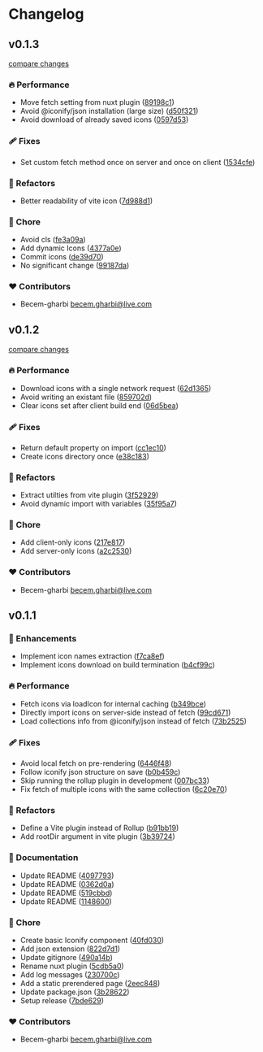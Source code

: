 # Changelog


## v0.1.3

[compare changes](https://github.com/becem-gharbi/iconify-offline-nuxt/compare/v0.1.2...v0.1.3)

### 🔥 Performance

- Move fetch setting from nuxt plugin ([89198c1](https://github.com/becem-gharbi/iconify-offline-nuxt/commit/89198c1))
- Avoid @iconify/json installation (large size) ([d50f321](https://github.com/becem-gharbi/iconify-offline-nuxt/commit/d50f321))
- Avoid download of already saved icons ([0597d53](https://github.com/becem-gharbi/iconify-offline-nuxt/commit/0597d53))

### 🩹 Fixes

- Set custom fetch method once on server and once on client ([1534cfe](https://github.com/becem-gharbi/iconify-offline-nuxt/commit/1534cfe))

### 💅 Refactors

- Better readability of vite icon ([7d988d1](https://github.com/becem-gharbi/iconify-offline-nuxt/commit/7d988d1))

### 🏡 Chore

- Avoid cls ([fe3a09a](https://github.com/becem-gharbi/iconify-offline-nuxt/commit/fe3a09a))
- Add dynamic Icons ([4377a0e](https://github.com/becem-gharbi/iconify-offline-nuxt/commit/4377a0e))
- Commit icons ([de39d70](https://github.com/becem-gharbi/iconify-offline-nuxt/commit/de39d70))
- No significant change ([99187da](https://github.com/becem-gharbi/iconify-offline-nuxt/commit/99187da))

### ❤️ Contributors

- Becem-gharbi <becem.gharbi@live.com>

## v0.1.2

[compare changes](https://github.com/becem-gharbi/iconify-offline-nuxt/compare/v0.1.1...v0.1.2)

### 🔥 Performance

- Download icons with a single network request ([62d1365](https://github.com/becem-gharbi/iconify-offline-nuxt/commit/62d1365))
- Avoid writing an existant file ([859702d](https://github.com/becem-gharbi/iconify-offline-nuxt/commit/859702d))
- Clear icons set after client build end ([06d5bea](https://github.com/becem-gharbi/iconify-offline-nuxt/commit/06d5bea))

### 🩹 Fixes

- Return default property on import ([cc1ec10](https://github.com/becem-gharbi/iconify-offline-nuxt/commit/cc1ec10))
- Create icons directory once ([e38c183](https://github.com/becem-gharbi/iconify-offline-nuxt/commit/e38c183))

### 💅 Refactors

- Extract utilties from vite plugin ([3f52929](https://github.com/becem-gharbi/iconify-offline-nuxt/commit/3f52929))
- Avoid dynamic import with variables ([35f95a7](https://github.com/becem-gharbi/iconify-offline-nuxt/commit/35f95a7))

### 🏡 Chore

- Add client-only icons ([217e817](https://github.com/becem-gharbi/iconify-offline-nuxt/commit/217e817))
- Add server-only icons ([a2c2530](https://github.com/becem-gharbi/iconify-offline-nuxt/commit/a2c2530))

### ❤️ Contributors

- Becem-gharbi <becem.gharbi@live.com>

## v0.1.1


### 🚀 Enhancements

- Implement icon names extraction ([f7ca8ef](https://github.com/becem-gharbi/iconify-offline-nuxt/commit/f7ca8ef))
- Implement icons download on build termination ([b4cf99c](https://github.com/becem-gharbi/iconify-offline-nuxt/commit/b4cf99c))

### 🔥 Performance

- Fetch icons via loadIcon for internal caching ([b349bce](https://github.com/becem-gharbi/iconify-offline-nuxt/commit/b349bce))
- Directly import icons on server-side instead of fetch ([99cd671](https://github.com/becem-gharbi/iconify-offline-nuxt/commit/99cd671))
- Load collections info from @iconify/json instead of fetch ([73b2525](https://github.com/becem-gharbi/iconify-offline-nuxt/commit/73b2525))

### 🩹 Fixes

- Avoid local fetch on pre-rendering ([6446f48](https://github.com/becem-gharbi/iconify-offline-nuxt/commit/6446f48))
- Follow iconify json structure on save ([b0b459c](https://github.com/becem-gharbi/iconify-offline-nuxt/commit/b0b459c))
- Skip running the rollup plugin in development ([007bc33](https://github.com/becem-gharbi/iconify-offline-nuxt/commit/007bc33))
- Fix fetch of multiple icons with the same collection ([6c20e70](https://github.com/becem-gharbi/iconify-offline-nuxt/commit/6c20e70))

### 💅 Refactors

- Define a Vite plugin instead of Rollup ([b91bb19](https://github.com/becem-gharbi/iconify-offline-nuxt/commit/b91bb19))
- Add rootDir argument in vite plugin ([3b39724](https://github.com/becem-gharbi/iconify-offline-nuxt/commit/3b39724))

### 📖 Documentation

- Update README ([4097793](https://github.com/becem-gharbi/iconify-offline-nuxt/commit/4097793))
- Update README ([0362d0a](https://github.com/becem-gharbi/iconify-offline-nuxt/commit/0362d0a))
- Update README ([519cbbd](https://github.com/becem-gharbi/iconify-offline-nuxt/commit/519cbbd))
- Update README ([1148600](https://github.com/becem-gharbi/iconify-offline-nuxt/commit/1148600))

### 🏡 Chore

- Create basic Iconify component ([40fd030](https://github.com/becem-gharbi/iconify-offline-nuxt/commit/40fd030))
- Add json extension ([822d7d1](https://github.com/becem-gharbi/iconify-offline-nuxt/commit/822d7d1))
- Update gitignore ([490a14b](https://github.com/becem-gharbi/iconify-offline-nuxt/commit/490a14b))
- Rename nuxt plugin ([5cdb5a0](https://github.com/becem-gharbi/iconify-offline-nuxt/commit/5cdb5a0))
- Add log messages ([230700c](https://github.com/becem-gharbi/iconify-offline-nuxt/commit/230700c))
- Add a static prerendered page ([2eec848](https://github.com/becem-gharbi/iconify-offline-nuxt/commit/2eec848))
- Update package.json ([3b28622](https://github.com/becem-gharbi/iconify-offline-nuxt/commit/3b28622))
- Setup release ([7bde629](https://github.com/becem-gharbi/iconify-offline-nuxt/commit/7bde629))

### ❤️ Contributors

- Becem-gharbi <becem.gharbi@live.com>

